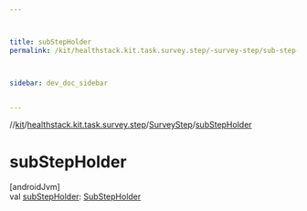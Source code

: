 ```yaml
---



title: subStepHolder
permalink: /kit/healthstack.kit.task.survey.step/-survey-step/sub-step-holder.html



sidebar: dev_doc_sidebar


---
```




//[kit](/kit.html)/[healthstack.kit.task.survey.step](../index.html)/[SurveyStep](index.html)/[subStepHolder](sub-step-holder.html)



# subStepHolder



[androidJvm]\
val [subStepHolder](sub-step-holder.html): [SubStepHolder](../../healthstack.kit.task.survey.question/-sub-step-holder/index.html)






